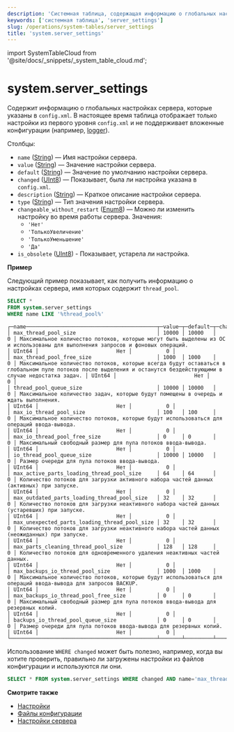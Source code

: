 ```yaml
---
description: 'Системная таблица, содержащая информацию о глобальных настройках сервера, которые указаны в `config.xml`.'
keywords: ['системная таблица', 'server_settings']
slug: /operations/system-tables/server_settings
title: 'system.server_settings'
---
```


import SystemTableCloud from '@site/docs/_snippets/_system_table_cloud.md';


# system.server_settings

<SystemTableCloud/>

Содержит информацию о глобальных настройках сервера, которые указаны в `config.xml`. В настоящее время таблица отображает только настройки из первого уровня `config.xml` и не поддерживает вложенные конфигурации (например, [logger](../../operations/server-configuration-parameters/settings.md#logger)).

Столбцы:

- `name` ([String](../../sql-reference/data-types/string.md)) — Имя настройки сервера.
- `value` ([String](../../sql-reference/data-types/string.md)) — Значение настройки сервера.
- `default` ([String](../../sql-reference/data-types/string.md)) — Значение по умолчанию настройки сервера.
- `changed` ([UInt8](/sql-reference/data-types/int-uint#integer-ranges)) — Показывает, была ли настройка указана в `config.xml`.
- `description` ([String](../../sql-reference/data-types/string.md)) — Краткое описание настройки сервера.
- `type` ([String](../../sql-reference/data-types/string.md)) — Тип значения настройки сервера.
- `changeable_without_restart` ([Enum8](../../sql-reference/data-types/enum.md)) — Можно ли изменить настройку во время работы сервера. Значения:
    - `'Нет'`
    - `'ТолькоУвеличение'`
    - `'ТолькоУменьшение'`
    - `'Да'`
- `is_obsolete` ([UInt8](/sql-reference/data-types/int-uint#integer-ranges)) - Показывает, устарела ли настройка.

**Пример**

Следующий пример показывает, как получить информацию о настройках сервера, имя которых содержит `thread_pool`.

```sql
SELECT *
FROM system.server_settings
WHERE name LIKE '%thread_pool%'
```

```text
┌─name──────────────────────────────────────────┬─value─┬─default─┬─changed─┬─description─────────────────────────────────────────────────────────────────────────────────────────────────────────────────────────────────────────┬─type───┬─changeable_without_restart─┬─is_obsolete─┐
│ max_thread_pool_size                          │ 10000 │ 10000   │       0 │ Максимальное количество потоков, которые могут быть выделены из ОС и использованы для выполнения запросов и фоновых операций.                           │ UInt64 │                         Нет │           0 │
│ max_thread_pool_free_size                     │ 1000  │ 1000    │       0 │ Максимальное количество потоков, которые всегда будут оставаться в глобальном пуле потоков после выделения и останутся бездействующими в случае недостатка задач. │ UInt64 │                         Нет │           0 │
│ thread_pool_queue_size                        │ 10000 │ 10000   │       0 │ Максимальное количество задач, которые будут помещены в очередь и ждать выполнения.                                                                  │ UInt64 │                         Нет │           0 │
│ max_io_thread_pool_size                       │ 100   │ 100     │       0 │ Максимальное количество потоков, которые будут использоваться для операций ввода-вывода.                                                                                  │ UInt64 │                         Нет │           0 │
│ max_io_thread_pool_free_size                  │ 0     │ 0       │       0 │ Максимальный свободный размер для пула потоков ввода-вывода.                                                                                                                   │ UInt64 │                         Нет │           0 │
│ io_thread_pool_queue_size                     │ 10000 │ 10000   │       0 │ Размер очереди для пула потоков ввода-вывода.                                                                                                                      │ UInt64 │                         Нет │           0 │
│ max_active_parts_loading_thread_pool_size     │ 64    │ 64      │       0 │ Количество потоков для загрузки активного набора частей данных (активных) при запуске.                                                                    │ UInt64 │                         Нет │           0 │
│ max_outdated_parts_loading_thread_pool_size   │ 32    │ 32      │       0 │ Количество потоков для загрузки неактивного набора частей данных (устаревших) при запуске.                                                                │ UInt64 │                         Нет │           0 │
│ max_unexpected_parts_loading_thread_pool_size │ 32    │ 32      │       0 │ Количество потоков для загрузки неактивного набора частей данных (неожиданных) при запуске.                                                              │ UInt64 │                         Нет │           0 │
│ max_parts_cleaning_thread_pool_size           │ 128   │ 128     │       0 │ Количество потоков для одновременного удаления неактивных частей данных.                                                                                │ UInt64 │                         Нет │           0 │
│ max_backups_io_thread_pool_size               │ 1000  │ 1000    │       0 │ Максимальное количество потоков, которые будут использоваться для операций ввода-вывода для запросов BACKUP.                                                               │ UInt64 │                         Нет │           0 │
│ max_backups_io_thread_pool_free_size          │ 0     │ 0       │       0 │ Максимальный свободный размер для пула потоков ввода-вывода для резервных копий.                                                                                                           │ UInt64 │                         Нет │           0 │
│ backups_io_thread_pool_queue_size             │ 0     │ 0       │       0 │ Размер очереди для пула потоков ввода-вывода для резервных копий.                                                                                                              │ UInt64 │                         Нет │           0 │
└───────────────────────────────────────────────┴───────┴─────────┴─────────┴─────────────────────────────────────────────────────────────────────────────────────────────────────────────────────────────────────────────────────┴────────┴────────────────────────────┴─────────────┘

```

Использование `WHERE changed` может быть полезно, например, когда вы хотите проверить, правильно ли загружены настройки из файлов конфигурации и используются ли они.

<!-- -->

```sql
SELECT * FROM system.server_settings WHERE changed AND name='max_thread_pool_size'
```

**Смотрите также**

- [Настройки](../../operations/system-tables/settings.md)
- [Файлы конфигурации](../../operations/configuration-files.md)
- [Настройки сервера](../../operations/server-configuration-parameters/settings.md)
